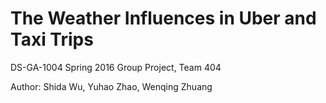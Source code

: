 
The Weather Influences in Uber and Taxi Trips
============================
DS-GA-1004 Spring 2016 Group Project, Team 404

Author: Shida Wu, Yuhao Zhao, Wenqing Zhuang
